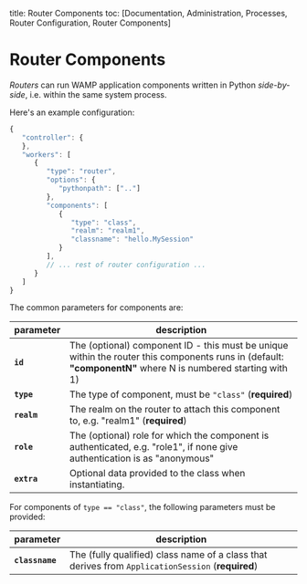 title: Router Components
toc: [Documentation, Administration, Processes, Router Configuration, Router Components]

# Router Components

*Routers* can run WAMP application components written in Python *side-by-side*, i.e. within the same system process.

Here's an example configuration:

```javascript
{
   "controller": {
   },
   "workers": [
      {
         "type": "router",
         "options": {
            "pythonpath": [".."]
         },
         "components": [
            {
               "type": "class",
               "realm": "realm1",
               "classname": "hello.MySession"
            }
         ],
         // ... rest of router configuration ...
      }
   ]
}
```

The common parameters for components are:

parameter | description
---|---
**`id`** | The (optional) component ID - this must be unique within the router this components runs in (default: **"componentN"** where N is numbered starting with 1)
**`type`** | The type of component, must be `"class"` (**required**)
**`realm`** | The realm on the router to attach this component to, e.g. "realm1" (**required**)
**`role`** | The (optional) role for which the component is authenticated, e.g. "role1", if none give authentication is as "anonymous"
**`extra`** | Optional data provided to the class when instantiating.

For components of `type == "class"`, the following parameters must be provided:

parameter | description
---|---
**`classname`** | The (fully qualified) class name of a class that derives from `ApplicationSession` (**required**)
